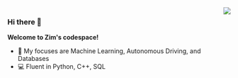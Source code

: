 <img align="right" src="https://github-readme-stats.vercel.app/api?username=zimgong&show_icons=true&icon_color=767161&text_color=191320&bg_color=ffffff&hide_title=true"/>

### Hi there 👋
 **Welcome to Zim's codespace!**
- :telescope: My focuses are Machine Learning, Autonomous Driving, and Databases
- :computer: Fluent in Python, C++, SQL
